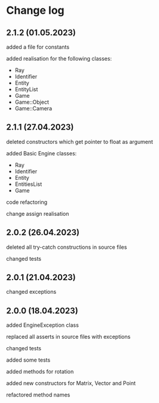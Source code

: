# Change log

## 2.1.2 (01.05.2023)

added a file for constants

added realisation for the following classes:

- Ray
- Identifier
- Entity
- EntityList
- Game
- Game::Object
- Game::Camera

## 2.1.1 (27.04.2023)

deleted constructors which get pointer to float as argument

added Basic Engine classes:

- Ray
- Identifier
- Entity
- EntitiesList
- Game

code refactoring

change assign realisation

## 2.0.2 (26.04.2023)

deleted all try-catch constructions in source files

changed tests 


## 2.0.1 (21.04.2023)

changed exceptions


## 2.0.0 (18.04.2023)

added EngineException class

replaced all asserts in source files with exceptions

changed tests

added some tests

added methods for rotation

added new constructors for Matrix, Vector and Point

refactored method names
